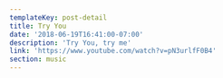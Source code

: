 ```yaml
---
templateKey: post-detail
title: Try You
date: '2018-06-19T16:41:00-07:00'
description: 'Try You, try me'
link: 'https://www.youtube.com/watch?v=pN3urlfF0B4'
section: music
---
```


